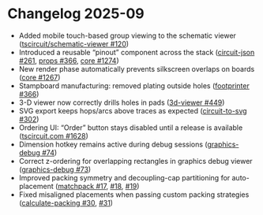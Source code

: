 # Changelog 2025-09

- Added mobile touch-based group viewing to the schematic viewer ([tscircuit/schematic-viewer #120](https://github.com/tscircuit/schematic-viewer/pull/120))
- Introduced a reusable “pinout” component across the stack ([circuit-json #261](https://github.com/tscircuit/circuit-json/pull/261), [props #366](https://github.com/tscircuit/props/pull/366), [core #1274](https://github.com/tscircuit/core/pull/1274))
- New render phase automatically prevents silkscreen overlaps on boards ([core #1267](https://github.com/tscircuit/core/pull/1267))
- Stampboard manufacturing: removed plating outside holes ([footprinter #366](https://github.com/tscircuit/footprinter/pull/366))
- 3-D viewer now correctly drills holes in pads ([3d-viewer #449](https://github.com/tscircuit/3d-viewer/pull/449))
- SVG export keeps hops/arcs above traces as expected ([circuit-to-svg #302](https://github.com/tscircuit/circuit-to-svg/pull/302))
- Ordering UI: “Order” button stays disabled until a release is available ([tscircuit.com #1628](https://github.com/tscircuit/tscircuit.com/pull/1628))
- Dimension hotkey remains active during debug sessions ([graphics-debug #74](https://github.com/tscircuit/graphics-debug/pull/74))
- Correct z-ordering for overlapping rectangles in graphics debug viewer ([graphics-debug #73](https://github.com/tscircuit/graphics-debug/pull/73))
- Improved packing symmetry and decoupling-cap partitioning for auto-placement ([matchpack #17](https://github.com/tscircuit/matchpack/pull/17), [#18](https://github.com/tscircuit/matchpack/pull/18), [#19](https://github.com/tscircuit/matchpack/pull/19))
- Fixed misaligned placements when passing custom packing strategies ([calculate-packing #30](https://github.com/tscircuit/calculate-packing/pull/30), [#31](https://github.com/tscircuit/calculate-packing/pull/31))
